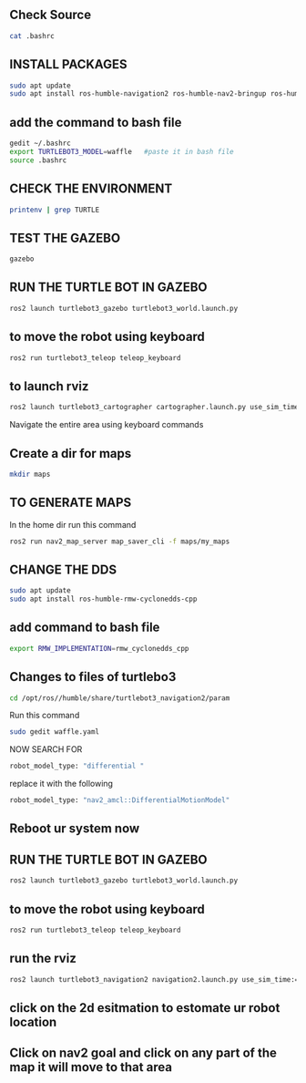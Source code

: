 ## Check Source 
```bash
cat .bashrc
```
## INSTALL PACKAGES
```bash
sudo apt update
sudo apt install ros-humble-navigation2 ros-humble-nav2-bringup ros-humble-turtlebot3*
```
## add the command to bash file 
```bash
gedit ~/.bashrc
export TURTLEBOT3_MODEL=waffle   #paste it in bash file
source .bashrc
```
## CHECK THE ENVIRONMENT
```bash
printenv | grep TURTLE
```
## TEST THE GAZEBO 
```bash
gazebo
```
## RUN THE TURTLE BOT IN GAZEBO 
```bash
ros2 launch turtlebot3_gazebo turtlebot3_world.launch.py
```
## to move the robot using keyboard
```bash
ros2 run turtlebot3_teleop teleop_keyboard
```
## to launch rviz 
```bash
ros2 launch turtlebot3_cartographer cartographer.launch.py use_sim_time:=True
```
Navigate the entire area using keyboard commands 

## Create a dir for maps 
```bash
mkdir maps
```
## TO GENERATE MAPS 
In the home dir run this command 
```bash
ros2 run nav2_map_server map_saver_cli -f maps/my_maps
```
## CHANGE THE DDS 

```bash
sudo apt update
sudo apt install ros-humble-rmw-cyclonedds-cpp
```
## add command to bash file 
```bash
export RMW_IMPLEMENTATION=rmw_cyclonedds_cpp
```
## Changes to files of turtlebo3 
```bash
cd /opt/ros//humble/share/turtlebot3_navigation2/param
```
Run this command 
```bash
sudo gedit waffle.yaml
```
NOW SEARCH FOR 
```bash
robot_model_type: "differential "
```
replace it with the following
```bash
robot_model_type: "nav2_amcl::DifferentialMotionModel"
```
## Reboot ur system now 

## RUN THE TURTLE BOT IN GAZEBO 
```bash
ros2 launch turtlebot3_gazebo turtlebot3_world.launch.py
```
## to move the robot using keyboard
```bash
ros2 run turtlebot3_teleop teleop_keyboard
```
## run the rviz 
```bash
ros2 launch turtlebot3_navigation2 navigation2.launch.py use_sim_time:=True maps:=maps/my_maps.yaml
```
## click on the 2d esitmation to estomate ur robot location 

## Click on nav2 goal and click on any part of the map it will move to that area 
